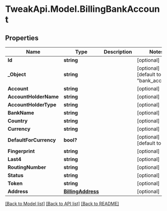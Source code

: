 # TweakApi.Model.BillingBankAccount
## Properties

Name | Type | Description | Notes
------------ | ------------- | ------------- | -------------
**Id** | **string** |  | [optional] 
**_Object** | **string** |  | [optional] [default to "bank_account"]
**Account** | **string** |  | [optional] 
**AccountHolderName** | **string** |  | [optional] 
**AccountHolderType** | **string** |  | [optional] 
**BankName** | **string** |  | [optional] 
**Country** | **string** |  | [optional] 
**Currency** | **string** |  | [optional] 
**DefaultForCurrency** | **bool?** |  | [optional] [default to false]
**Fingerprint** | **string** |  | [optional] 
**Last4** | **string** |  | [optional] 
**RoutingNumber** | **string** |  | [optional] 
**Status** | **string** |  | [optional] 
**Token** | **string** |  | [optional] 
**Address** | [**BillingAddress**](BillingAddress.md) |  | [optional] 

[[Back to Model list]](../README.md#documentation-for-models) [[Back to API list]](../README.md#documentation-for-api-endpoints) [[Back to README]](../README.md)

